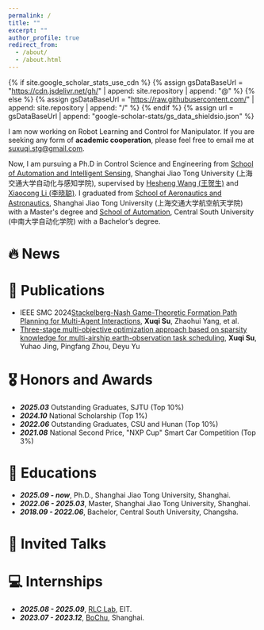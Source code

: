 ```yaml
---
permalink: /
title: ""
excerpt: ""
author_profile: true
redirect_from: 
  - /about/
  - /about.html
---
```


{% if site.google_scholar_stats_use_cdn %}
{% assign gsDataBaseUrl = "https://cdn.jsdelivr.net/gh/" | append: site.repository | append: "@" %}
{% else %}
{% assign gsDataBaseUrl = "https://raw.githubusercontent.com/" | append: site.repository | append: "/" %}
{% endif %}
{% assign url = gsDataBaseUrl | append: "google-scholar-stats/gs_data_shieldsio.json" %}

<span class='anchor' id='about-me'></span>

I am now working on Robot Learning and Control for Manipulator. If you are seeking any form of **academic cooperation**, please feel free to email me at [suxuqi.stg@gmail.com](mailto:suxuqi.stg@gmail.com).

Now, I am pursuing a Ph.D in Control Science and Engineering from [School of Automation and Intelligent Sensing](http://47.97.252.37:8205/), Shanghai Jiao Tong University (上海交通大学自动化与感知学院), supervised by [Hesheng Wang (王贺生)](https://irmv.sjtu.edu.cn/wanghesheng) and [Xiaocong Li (李晓聪)](https://sites.google.com/view/xiaocong-li). I graduated from [School of Aeronautics and Astronautics](https://www.aero.sjtu.edu.cn/en), Shanghai Jiao Tong University (上海交通大学航空航天学院) with a Master's degree and [School of Automation](https://soa.csu.edu.cn/English/Introduction/Introduction.htm), Central South University (中南大学自动化学院) with a Bachelor’s degree.

<!--My research interest includes neural machine translation and computer vision. I have published more than 100 papers at the top international AI conferences with total <a href='https://scholar.google.com/citations?user=DhtAFkwAAAAJ'>google scholar citations <strong><span id='total_cit'>260000+</span></strong></a> (You can also use google scholar badge <a href='https://scholar.google.com/citations?user=DhtAFkwAAAAJ'><img src="https://img.shields.io/endpoint?url={{ url | url_encode }}&logo=Google%20Scholar&labelColor=f6f6f6&color=9cf&style=flat&label=citations"></a>).-->


# 🔥 News
<!-- - *2022.02*: &nbsp;🎉🎉 Lorem ipsum dolor sit amet, consectetur adipiscing elit. Vivamus ornare aliquet ipsum, ac tempus justo dapibus sit amet. -->

# 📝 Publications 

<!--
<div class='paper-box'><div class='paper-box-image'><div><div class="badge">CVPR 2016</div><img src='images/500x300.png' alt="sym" width="100%"></div></div>
<div class='paper-box-text' markdown="1">

[Deep Residual Learning for Image Recognition](https://openaccess.thecvf.com/content_cvpr_2016/papers/He_Deep_Residual_Learning_CVPR_2016_paper.pdf)

**Kaiming He**, Xiangyu Zhang, Shaoqing Ren, Jian Sun

[**Project**](https://scholar.google.com/citations?view_op=view_citation&hl=zh-CN&user=DhtAFkwAAAAJ&citation_for_view=DhtAFkwAAAAJ:ALROH1vI_8AC) <strong><span class='show_paper_citations' data='DhtAFkwAAAAJ:ALROH1vI_8AC'></span></strong>
- Lorem ipsum dolor sit amet, consectetur adipiscing elit. Vivamus ornare aliquet ipsum, ac tempus justo dapibus sit amet. 
</div>
</div>
-->

- <span class="pub-badge">IEEE SMC 2024</span>[Stackelberg-Nash Game-Theoretic Formation Path Planning for Multi-Agent Interactions](https://ieeexplore.ieee.org/abstract/document/10831214), **Xuqi Su**, Zhaohui Yang, et al.
- [Three-stage multi-objective optimization approach based on sparsity knowledge for multi-airship earth-observation task scheduling](https://www.sciencedirect.com/science/article/abs/pii/S0952197623014744), **Xuqi Su**, Yuhao Jing, Pingfang Zhou, Deyu Yu

# 🎖 Honors and Awards
- ***2025.03*** Outstanding Graduates, SJTU (Top 10%)
- ***2024.10*** National Scholarship (Top 1%)
- ***2022.06*** Outstanding Graduates, CSU and Hunan (Top 10%)
- ***2021.08*** National Second Price, "NXP Cup" Smart Car Competition (Top 3%)

# 📖 Educations
- ***2025.09 - now***, Ph.D., Shanghai Jiao Tong University, Shanghai.
- ***2022.06 - 2025.03***, Master, Shanghai Jiao Tong University, Shanghai. 
- ***2018.09 - 2022.06***, Bachelor, Central South University, Changsha. 

# 💬 Invited Talks
<!-- - *2021.03*, Lorem ipsum dolor sit amet, consectetur adipiscing elit. Vivamus ornare aliquet ipsum, ac tempus justo dapibus sit amet.  \| [\[video\]](https://github.com/) -->

# 💻 Internships
- ***2025.08 - 2025.09***, [RLC Lab](https://sites.google.com/view/xiaocong-li), EIT.
- ***2023.07 - 2023.12***, [BoChu](https://www.bochu.com/en/), Shanghai.
